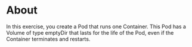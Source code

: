# About

In this exercise, you create a Pod that runs one Container. This Pod has a Volume of type emptyDir that lasts for the life of the Pod, even if the Container terminates and restarts.





